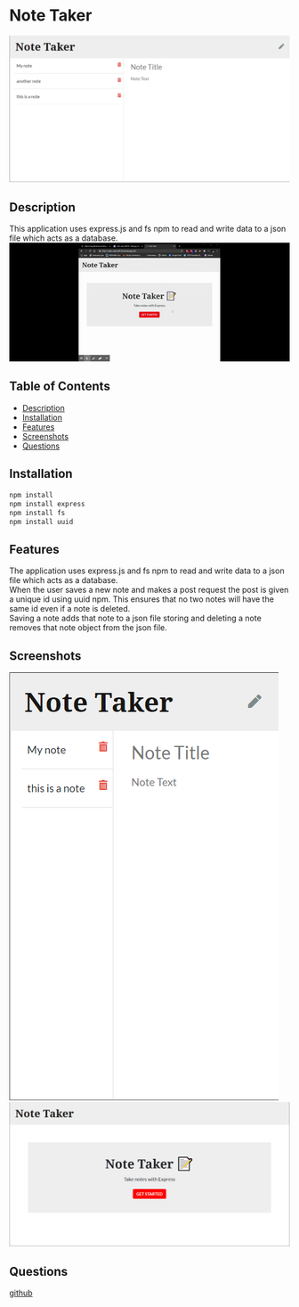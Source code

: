 # Note Taker

![screen shot of desktop](/screenshots/before-delete.jpg)
## Description
This application uses express.js and fs npm to read and write data to a json file which acts as a database. 
![demo](/screenshots/note_taker_demo.gif)

## Table of Contents
* [Description](#Description)
* [Installation](#Installation)
* [Features](#Features)
* [Screenshots](#Screenshots)
* [Questions](#Questions)
## Installation
```
npm install
npm install express
npm install fs
npm install uuid
```
## Features
The application uses express.js and fs npm to read and write data to a json file which acts as a database.  
When the user saves a new note and makes a post request the post is given a unique id using uuid npm. This ensures that no two notes will have the same id even if a note is deleted.  
Saving a note adds that note to a json file storing and deleting a note removes that note object from the json file.


## Screenshots
![screenshot on mobile](/screenshots/mobile.jpg)
![screenshot on tablet](/screenshots/index.jpg)

## Questions
[github](https://github.com/nick75mowbray)
